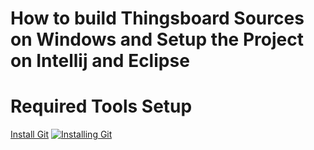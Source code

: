 # How to build Thingsboard Sources on Windows and Setup the Project on Intellij and Eclipse

# Required Tools Setup


[Install Git](http://www.youtube.com/watch?v=DQTggH2xCvI)
[![Installing Git](http://img.youtube.com/vi/DQTggH2xCvI/0.jpg)](http://www.youtube.com/watch?v=DQTggH2xCvI "Installing Git 2.21.0 On Windows 10")
